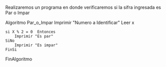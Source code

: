 Realizaremos un programa en donde verificaremos si la sifra ingresada es Par o Impar

Algoritmo Par_o_Impar
	Imprimir "Numero a Identificar"
	Leer x
	
	si X % 2 = 0  Entonces
		Imprimir "Es par" 
	SiNo
		Imprimir "Es impar"
	FinSi

	
FinAlgoritmo
